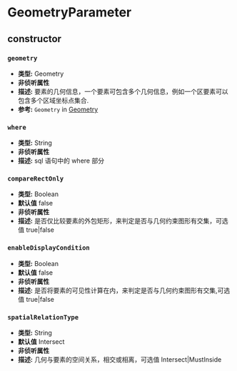 # GeometryParameter

## constructor

### `geometry`

- **类型:** Geometry
- **非侦听属性**
- **描述:** 要素的几何信息，一个要素可包含多个几何信息，例如一个区要素可以包含多个区域坐标点集合.
- **参考:** `Geometry` in [Geometry](/api/Util/geomtry/Geometry.md)

### `where`

- **类型:** String
- **非侦听属性**
- **描述:** sql 语句中的 where 部分

### `compareRectOnly`

- **类型:** Boolean
- **默认值** false
- **非侦听属性**
- **描述:** 是否仅比较要素的外包矩形，来判定是否与几何约束图形有交集，可选值 true|false

### `enableDisplayCondition`

- **类型:** Boolean
- **默认值** false
- **非侦听属性**
- **描述:** 是否将要素的可见性计算在内，来判定是否与几何约束图形有交集,可选值 true|false

### `spatialRelationType`

- **类型:** String
- **默认值** Intersect
- **非侦听属性**
- **描述:** 几何与要素的空间关系，相交或相离，可选值 Intersect|MustInside
